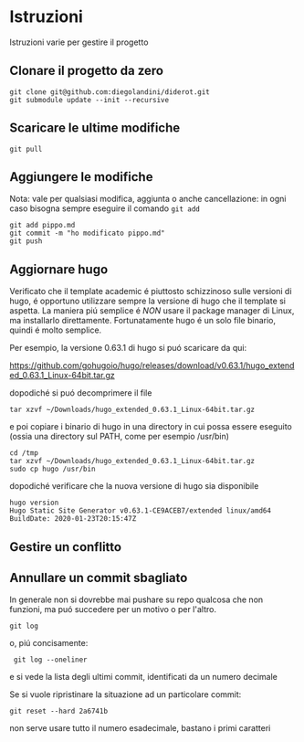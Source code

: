 # Istruzioni

Istruzioni varie per gestire il progetto

## Clonare il progetto da zero

```
git clone git@github.com:diegolandini/diderot.git
git submodule update --init --recursive
```

## Scaricare le ultime modifiche

```
git pull
```

## Aggiungere le modifiche

Nota: vale per qualsiasi modifica, aggiunta o anche cancellazione: in ogni caso bisogna sempre eseguire il comando ```git add```

```
git add pippo.md
git commit -m "ho modificato pippo.md"
git push
```

## Aggiornare hugo

Verificato che il template academic é piuttosto schizzinoso sulle versioni di hugo, é opportuno utilizzare sempre la versione di hugo che il template si aspetta. La maniera piú semplice é *NON* usare il package manager di Linux, ma installarlo direttamente. Fortunatamente hugo é un solo file binario, quindi é molto semplice.

Per esempio, la versione 0.63.1 di hugo si puó scaricare da qui:

https://github.com/gohugoio/hugo/releases/download/v0.63.1/hugo_extended_0.63.1_Linux-64bit.tar.gz

dopodiché si puó decomprimere il file

```
tar xzvf ~/Downloads/hugo_extended_0.63.1_Linux-64bit.tar.gz
```

e poi copiare i binario di hugo in una directory in cui possa essere eseguito (ossia una directory sul PATH, come per esempio /usr/bin)

```
cd /tmp
tar xzvf ~/Downloads/hugo_extended_0.63.1_Linux-64bit.tar.gz
sudo cp hugo /usr/bin
```

dopodiché verificare che la nuova versione di hugo sia disponibile

```
hugo version
Hugo Static Site Generator v0.63.1-CE9ACEB7/extended linux/amd64 BuildDate: 2020-01-23T20:15:47Z
```

## Gestire un conflitto

## Annullare un commit sbagliato

In generale non si dovrebbe mai pushare su repo qualcosa che non funzioni, ma puó succedere per un motivo o per l'altro.

```git log```

o, piú concisamente:

``` git log --oneliner```

e si vede la lista degli ultimi commit, identificati da un numero decimale

Se si vuole ripristinare la situazione ad un particolare commit:

```git reset --hard 2a6741b```

non serve usare tutto il numero esadecimale, bastano i primi caratteri



